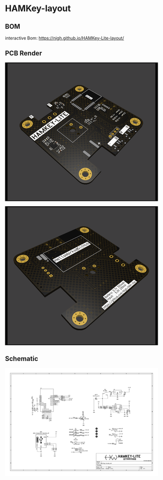 # HAMKey-layout

## BOM
interactive Bom: https://nigh.github.io/HAMKey-Lite-layout/

## PCB Render

![](./plots/HAM-Key-Top.png)

![](./plots/HAM-Key-Bottom.png)


## Schematic

![](./plots/schematic.png)
